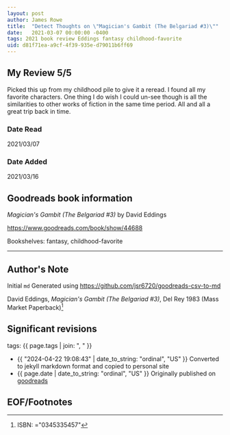 ```yaml
---
layout: post
author: James Rowe
title:  "Detect Thoughts on \"Magician's Gambit (The Belgariad #3)\""
date:   2021-03-07 00:00:00 -0400
tags: 2021 book review Eddings fantasy childhood-favorite
uid: d81f71ea-a9cf-4f39-935e-d79011b6ff69
---
```




## My Review 5/5

Picked this up from my childhood pile to give it a reread. I found all my favorite characters. One thing I do wish I could un-see though is all the similarities to other works of fiction in the same time period. All and all a great trip back in time.

### Date Read
2021/03/07

### Date Added
2021/03/16

## Goodreads book information

*Magician's Gambit (The Belgariad #3)* by David Eddings

https://www.goodreads.com/book/show/44688

Bookshelves: fantasy, childhood-favorite

---

## Author's Note

Initial `md` Generated using https://github.com/jsr6720/goodreads-csv-to-md

David Eddings, *Magician's Gambit (The Belgariad #3)*,  Del Rey 1983 (Mass Market Paperback)[^1]

## Significant revisions

tags: {{ page.tags | join: ", " }} <!-- todo move this somewhere -->

- {{ "2024-04-22 19:08:43" | date_to_string: "ordinal", "US" }} Converted to jekyll markdown format and copied to personal site
- {{ page.date | date_to_string: "ordinal", "US" }} Originally published on [goodreads](https://www.goodreads.com)

## EOF/Footnotes

[^1]: ISBN: ="0345335457"
